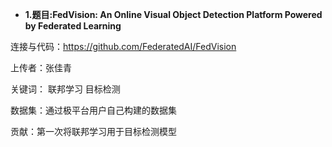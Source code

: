 - **1.题目:FedVision: An Online Visual Object Detection Platform Powered by Federated Learning**

连接与代码：https://github.com/FederatedAI/FedVision

上传者：张佳青

关键词： 联邦学习 目标检测

数据集：通过极平台用户自己构建的数据集

贡献：第一次将联邦学习用于目标检测模型
